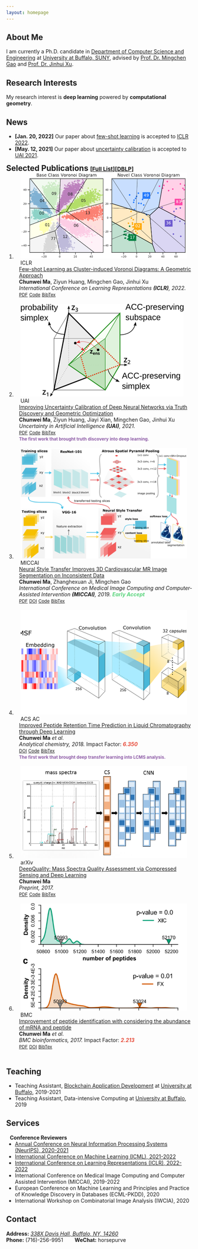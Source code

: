 ```yaml
---
layout: homepage
---
```


## About Me

I am currently a Ph.D. candidate in [Department of Computer Science and Engineering](https://engineering.buffalo.edu/computer-science-engineering.html) at [University at Buffalo, SUNY](https://www.buffalo.edu/), advised by [Prof. Dr. Mingchen Gao](https://cse.buffalo.edu/~mgao8/) and [Prof. Dr. Jinhui Xu](https://cse.buffalo.edu/~jinhui/).

## Research Interests

My research interest is **deep learning** powered by **computational geometry**.

<!--
<strong style="color:#e74d3c; font-weight:600">I am looking for a research intern position in the EU and the US. I'd appreciate a ping if you see a job I might fit.</strong>
-->

## News

- **[Jan. 20, 2022]** Our paper about [few-shot learning](https://openreview.net/forum?id=6kCiVaoQdx9) is accepted to [ICLR 2022](https://iclr.cc/Conferences/2022).
- **[May. 12, 2021]** Our paper about [uncertainty calibration](https://proceedings.mlr.press/v161/ma21a.html) is accepted to [UAI 2021](https://www.auai.org/uai2021/accepted_papers).

<h2 id="publications" style="margin: 2px 0px -15px;">Selected Publications <temp style="font-size:15px;">[</temp><a href="https://scholar.google.com/citations?user=4NOrXN8AAAAJ&hl=en" target="_blank" style="font-size:15px;">Full List</a><temp style="font-size:15px;">]</temp><temp style="font-size:15px;">[</temp><a href="https://dblp.org/pid/195/7742.html" target="_blank" style="font-size:15px;">DBLP</a><temp style="font-size:15px;">]</temp></h2>

<div class="publications">
<ol class="bibliography">
<li>
<div class="pub-row">
  <div class="col-sm-3 abbr" style="position: relative;padding-right: 15px;padding-left: 15px;">
    <img src="./images/teaser/DeepVoro.png" class="teaser img-fluid z-depth-1">
            <abbr class="badge">ICLR</abbr>
  </div>
  <div id="peng2021copo" class="col-sm-9" style="position: relative;width: 100%;padding-right: 4px;padding-left: 11px;">
      <div class="title"><a href="https://openreview.net/forum?id=6kCiVaoQdx9">Few-shot Learning as Cluster-induced Voronoi Diagrams: A Geometric Approach</a></div>
      <div class="author"><strong>Chunwei Ma</strong>, Ziyun Huang, Mingchen Gao, Jinhui Xu</div>
      <div class="periodical"><em>International Conference on Learning Representations <strong>(ICLR)</strong>, 2022.</em>
      </div>
    <div class="links">
      <a href="https://arxiv.org/pdf/2202.02471" class="btn btn-sm z-depth-0" role="button" target="_blank" style="font-size:12px;">PDF</a>
      <a href="https://github.com/horsepurve/DeepVoro" class="btn btn-sm z-depth-0" role="button" target="_blank" style="font-size:12px;">Code</a>
      <a href="./assets/bib/iclr22.txt" class="btn btn-sm z-depth-0" role="button" target="_blank" style="font-size:12px;">BibTex</a>
    </div>
  </div>
</div>
</li>

<br>

<li>
<div class="pub-row">
  <div class="col-sm-3 abbr" style="position: relative;padding-right: 15px;padding-left: 15px;">
    <img src="./images/teaser/illus.png" class="teaser img-fluid z-depth-1">
            <abbr class="badge">UAI</abbr>
  </div>
  <div id="peng2021copo" class="col-sm-9" style="position: relative;width: 100%;padding-right: 4px;padding-left: 11px;">
      <div class="title"><a href="https://proceedings.mlr.press/v161/ma21a.html">
Improving Uncertainty Calibration of Deep Neural Networks via Truth Discovery and Geometric Optimization</a></div>
      <div class="author"><strong>Chunwei Ma</strong>, Ziyun Huang, Jiayi Xian, Mingchen Gao, Jinhui Xu</div>
      <div class="periodical"><em>Uncertainty in Artificial Intelligence <strong>(UAI)</strong>, 2021.</em>
      </div>
    <div class="links">
      <a href="https://arxiv.org/abs/2106.14662" class="btn btn-sm z-depth-0" role="button" target="_blank" style="font-size:12px;">PDF</a>
      <a href="https://github.com/horsepurve/truly-uncertain" class="btn btn-sm z-depth-0" role="button" target="_blank" style="font-size:12px;">Code</a>
      <a href="./assets/bib/uai21.txt" class="btn btn-sm z-depth-0" role="button" target="_blank" style="font-size:12px;">BibTex</a>
      <br>
      <strong><small style="color:#8d5ba6">The first work that brought truth discovery into deep learning.</small></strong>
    </div>
  </div>
</div>
</li>

<br>

<li>
<div class="pub-row">
  <div class="col-sm-3 abbr" style="position: relative;padding-right: 15px;padding-left: 15px;">
    <img src="./images/teaser/bitmap.png" class="teaser img-fluid z-depth-1">
            <abbr class="badge">MICCAI</abbr>
  </div>
  <div id="peng2021copo" class="col-sm-9" style="position: relative;width: 100%;padding-right: 4px;padding-left: 11px;">
      <div class="title"><a href="https://link.springer.com/chapter/10.1007/978-3-030-32245-8_15">Neural Style Transfer Improves 3D Cardiovascular MR Image Segmentation on Inconsistent Data</a></div>
      <div class="author"><strong>Chunwei Ma</strong>, Zhanghexuan Ji, Mingchen Gao</div>
      <div class="periodical"><em>International Conference on Medical Image Computing and Computer-Assisted Intervention <strong>(MICCAI)</strong>, 2019.</em> <strong><i style="color:#59d47c">Early Accept</i></strong>
      </div>
    <div class="links">
      <a href="https://arxiv.org/pdf/1909.09716" class="btn btn-sm z-depth-0" role="button" target="_blank" style="font-size:12px;">PDF</a>
      <a href="https://link.springer.com/chapter/10.1007/978-3-030-32245-8_15" class="btn btn-sm z-depth-0" role="button" target="_blank" style="font-size:12px;">DOI</a>
      <a href="https://github.com/horsepurve/StyleSegor" class="btn btn-sm z-depth-0" role="button" target="_blank" style="font-size:12px;">Code</a>
      <a href="./assets/bib/miccai19.txt" class="btn btn-sm z-depth-0" role="button" target="_blank" style="font-size:12px;">BibTex</a>
    </div>
  </div>
</div>
</li>

<br>

<li>
<div class="pub-row">
  <div class="col-sm-3 abbr" style="position: relative;padding-right: 15px;padding-left: 15px;">
    <img src="./images/teaser/pip.png" class="teaser img-fluid z-depth-1">
            <abbr class="badge">ACS AC</abbr>
  </div>
  <div id="peng2021copo" class="col-sm-9" style="position: relative;width: 100%;padding-right: 4px;padding-left: 11px;">
      <div class="title"><a href="https://pubs.acs.org/doi/abs/10.1021/acs.analchem.8b02386">Improved Peptide Retention Time Prediction in Liquid Chromatography through Deep Learning</a></div>
      <div class="author"><strong>Chunwei Ma</strong> <i>et al.</i></div>
      <div class="periodical"><em>Analytical chemistry, 2018.</em> Impact Factor: <strong><i style="color:#e74d3c">6.350</i></strong>
      </div>
    <div class="links">
      <a href="https://pubs.acs.org/doi/abs/10.1021/acs.analchem.8b02386" class="btn btn-sm z-depth-0" role="button" target="_blank" style="font-size:12px;">DOI</a>
      <a href="https://github.com/horsepurve/DeepRTplus" class="btn btn-sm z-depth-0" role="button" target="_blank" style="font-size:12px;">Code</a>
      <a href="./assets/bib/ac18.txt" class="btn btn-sm z-depth-0" role="button" target="_blank" style="font-size:12px;">BibTex</a>
      <br>
      <strong><small style="color:#8d5ba6">The first work that brought deep transfer learning into LCMS analysis.</small></strong>
    </div>
  </div>
</div>
</li>


<br>

<li>
<div class="pub-row">
  <div class="col-sm-3 abbr" style="position: relative;padding-right: 15px;padding-left: 15px;">
    <img src="./images/teaser/quality.png" class="teaser img-fluid z-depth-1">
            <abbr class="badge">arXiv</abbr>
  </div>
  <div id="peng2021copo" class="col-sm-9" style="position: relative;width: 100%;padding-right: 4px;padding-left: 11px;">
      <div class="title"><a href="https://github.com/horsepurve/DeepQuality">DeepQuality: Mass Spectra Quality Assessment via Compressed Sensing and Deep Learning</a></div>
      <div class="author"><strong>Chunwei Ma</strong></div>
      <div class="periodical"><em>Preprint, 2017.</em>
      </div>
    <div class="links">
      <a href="https://arxiv.org/pdf/1710.11430" class="btn btn-sm z-depth-0" role="button" target="_blank" style="font-size:12px;">PDF</a>
      <a href="https://github.com/horsepurve/DeepQuality" class="btn btn-sm z-depth-0" role="button" target="_blank" style="font-size:12px;">Code</a>
      <a href="./assets/bib/deepquality.txt" class="btn btn-sm z-depth-0" role="button" target="_blank" style="font-size:12px;">BibTex</a>
    </div>
  </div>
</div>
</li>

<br>

<li>
<div class="pub-row">
  <div class="col-sm-3 abbr" style="position: relative;padding-right: 15px;padding-left: 15px;">
    <img src="./images/teaser/XIC.png" class="teaser img-fluid z-depth-1">
            <abbr class="badge">BMC</abbr>
  </div>
  <div id="peng2021copo" class="col-sm-9" style="position: relative;width: 100%;padding-right: 4px;padding-left: 11px;">
      <div class="title"><a href="https://link.springer.com/article/10.1186/s12859-017-1491-5">
Improvement of peptide identification with considering the abundance of mRNA and peptide</a></div>
      <div class="author"><strong>Chunwei Ma</strong> <i>et al.</i></div>
      <div class="periodical"><em>BMC bioinformatics, 2017.</em> Impact Factor: <strong><i style="color:#e74d3c">2.213</i></strong>
      </div>
    <div class="links">
      <a href="https://link.springer.com/content/pdf/10.1186/s12859-017-1491-5.pdf" class="btn btn-sm z-depth-0" role="button" target="_blank" style="font-size:12px;">PDF</a>
      <a href="https://link.springer.com/article/10.1186/s12859-017-1491-5" class="btn btn-sm z-depth-0" role="button" target="_blank" style="font-size:12px;">DOI</a>
      <a href="./assets/bib/bmc17.txt" class="btn btn-sm z-depth-0" role="button" target="_blank" style="font-size:12px;">BibTex</a>
    </div>
  </div>
</div>
</li>

<br>

</ol>
</div>

## Teaching

- Teaching Assistant, [Blockchain Application Development](https://cse.buffalo.edu/~bina/cse426/fall2021/index.html) at [University at Buffalo](https://www.buffalo.edu/), 2019-2021
- Teaching Assistant, Data-intensive Computing at [University at Buffalo](https://www.buffalo.edu/), 2019

## Services

<h4 style="margin:0 10px 0;">Conference Reviewers</h4>

<ul style="margin:0 0 5px;">
  <li><a href="https://neurips.cc/Conferences/2021"><autocolor>Annual Conference on Neural Information Processing Systems (NeurIPS), 2020-2021</autocolor></a></li>
  <li><a href="https://icml.cc/Conferences/2022"><autocolor>International Conference on Machine Learning (ICML), 2021-2022</autocolor></a></li>
  <li><a href="https://iclr.cc/Conferences/2022"><autocolor>International Conference on Learning Representations (ICLR), 2022-2022</autocolor></a></li>
  <li><a><autocolor>International Conference on Medical Image Computing and Computer Assisted Intervention (MICCAI), 2019-2022</autocolor></a></li>
  <li><a><autocolor>European Conference on Machine Learning and Principles and Practice of Knowledge Discovery in Databases (ECML-PKDD), 2020</autocolor></a></li>
  <li><a><autocolor>International Workshop on Combinatorial Image Analysis (IWCIA), 2020</autocolor></a></li>
  <!--
  <li><a href="https://mmasia2021.uqcloud.net/"><autocolor>ACM MM Asia 2020-2021</autocolor></a></li>
  <li><a href="http://www.acml-conf.org/2021/"><autocolor>ACML 2021</autocolor></a></li>
  -->
</ul>

## Contact
**Address:** [*338X Davis Hall, Buffalo, NY, 14260*](https://engineering.buffalo.edu/computer-science-engineering.html)
<br>
**Phone:** (716)-256-9951 &nbsp;&nbsp;&nbsp;&nbsp;&nbsp;&nbsp; **WeChat:** horsepurve

